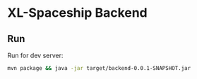 # XL-Spaceship Backend

## Run

Run for dev server:

```bash
mvn package && java -jar target/backend-0.0.1-SNAPSHOT.jar 
```